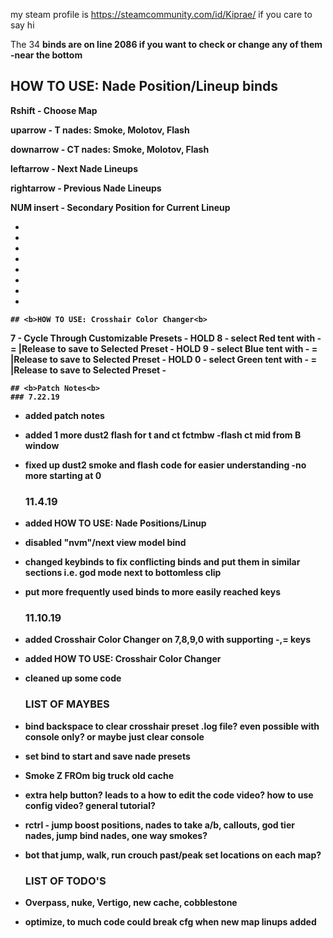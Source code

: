 my steam profile is https://steamcommunity.com/id/Kiprae/ if you care to say hi

The 34 <b>binds are on line 2086<b> if you want to check or change any of them -near the bottom
	
## HOW TO USE: Nade Position/Lineup binds
Rshift     - Choose Map

uparrow    - T nades: Smoke, Molotov, Flash

downarrow  - CT nades: Smoke, Molotov, Flash

leftarrow  - Next Nade Lineups

rightarrow - Previous Nade Lineups

NUM insert - Secondary Position for Current Lineup

-
-
-
-
-
-
-
-

	## <b>HOW TO USE: Crosshair Color Changer<b>
7		  - Cycle Through Customizable Presets -
HOLD 8	  - select Red tent with -  = |Release to save to Selected Preset -
HOLD 9	  - select Blue tent with -  = |Release to save to Selected Preset -
HOLD 0	  - select Green tent with -  = |Release to save to Selected Preset -

	## <b>Patch Notes<b>
	### 7.22.19
- added patch notes
- added 1 more dust2 flash for t and ct fctmbw -flash ct mid from B window
- fixed up dust2 smoke and flash code for easier understanding -no more starting at 0

	### 11.4.19
- added HOW TO USE: Nade Positions/Linup
- disabled "nvm"/next view model bind
- changed keybinds to fix conflicting binds and put them in similar sections i.e. god mode next to bottomless clip
- put more frequently used binds to more easily reached keys

	### 11.10.19
- added Crosshair Color Changer on 7,8,9,0 with supporting -,= keys
- added  HOW TO USE: Crosshair Color Changer
- cleaned up some code

	### LIST OF MAYBES
- bind backspace to clear crosshair preset .log file? even possible with console only? or maybe just clear console
- set bind to start and save nade presets
- Smoke Z FROm big truck old cache
- extra help button? leads to a how to edit the code video?	 how to use config video?  general tutorial?
- rctrl - jump boost positions, nades to take a/b, callouts, god tier nades, jump bind nades, one way smokes?
- bot that jump, walk, run crouch past/peak set locations on each map?

	### LIST OF TODO'S
- Overpass, nuke, Vertigo, new cache, cobblestone
- optimize, to much code could break cfg when new map linups added
